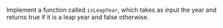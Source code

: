 Implement a function called `isLeapYear`, which takes as input the year and returns true if it is a leap year and false otherwise.
